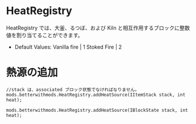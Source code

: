 # HeatRegistry

HeatRegistry では、大釜、るつぼ、および Kiln と相互作用するブロックに整数値を割り当てることができます。

* Default Values: Vanilla fire | 1 Stoked Fire | 2

# 熱源の追加

```zenscript
//stack は、associated ブロック状態でなければなりません。
mods.betterwithmods.HeatRegistry.addHeatSource(IItemStack stack, int heat);

mods.betterwithmods.HeatRegistry.addHeatSource(IBlockState stack, int heat);

```